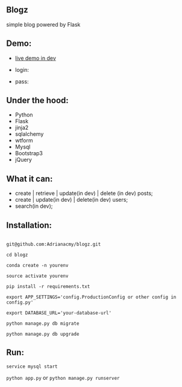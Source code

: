 ## Blogz

simple blog powered by Flask

## Demo:

- [live demo in dev](http://commingsoon)

- login:

- pass:

## Under the hood:

- Python
- Flask
- jinja2 
- sqlalchemy
- wtform
- Mysql
- Bootstrap3
- jQuery

## What it can:

- create | retrieve | update(in dev) | delete (in dev) posts;
- create | update(in dev) | delete(in dev) users;
- search(in dev);


## Installation:
```

git@github.com:Adrianacmy/blogz.git

cd blogz

conda create -n yourenv

source activate yourenv

pip install -r requirements.txt

export APP_SETTINGS='config.ProductionConfig or other config in config.py'

export DATABASE_URL='your-database-url'

python manage.py db migrate

python manage.py db upgrade

```

## Run:
`service mysql start`

`python app.py` or `python manage.py runserver`

